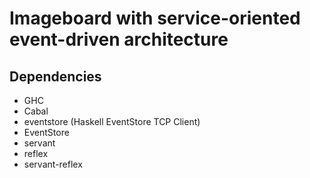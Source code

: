 # Imageboard with service-oriented event-driven architecture

## Dependencies
- GHC
- Cabal
- eventstore (Haskell EventStore TCP Client)
- EventStore
- servant
- reflex
- servant-reflex
